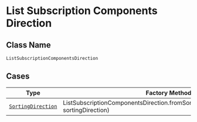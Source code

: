 
# List Subscription Components Direction

## Class Name

`ListSubscriptionComponentsDirection`

## Cases

| Type | Factory Method |
|  --- | --- |
| [`SortingDirection`](../../../doc/models/sorting-direction.md) | ListSubscriptionComponentsDirection.fromSortingDirection(SortingDirection sortingDirection) |

